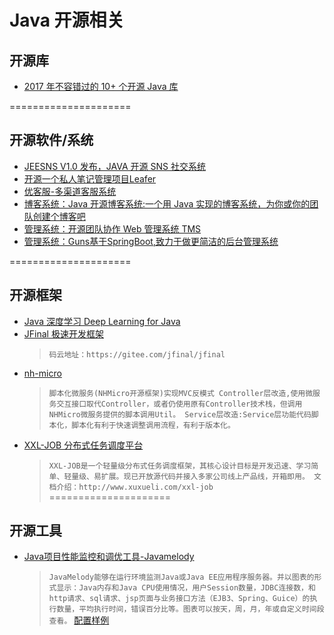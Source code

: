 # Java 开源相关
## 开源库
* [2017 年不容错过的 10+ 个开源 Java 库](https://www.oschina.net/translate/java-libraries-you-cannot-miss-in-2017)

=====================
## 开源软件/系统
* [JEESNS V1.0 发布，JAVA 开源 SNS 社交系统](https://www.oschina.net/news/82865/jeesns-1-0)
* [开源一个私人笔记管理项目Leafer](https://github.com/ziwenxie/leafer)
* [优客服-多渠道客服系统](https://gitee.com/ukewo/ukefu)
* [博客系统：Java 开源博客系统:一个用 Java 实现的博客系统，为你或你的团队创建个博客吧](https://gitee.com/dl88250/solo)
* [管理系统：开源团队协作 Web 管理系统 TMS](http://git.oschina.net/xiweicheng/tms)
* [管理系统：Guns基于SpringBoot,致力于做更简洁的后台管理系统](http://git.oschina.net/naan1993/guns/)

=====================
## 开源框架
* [Java 深度学习 Deep Learning for Java](https://deeplearning4j.org/)
* [JFinal 极速开发框架](http://www.jfinal.com/)
  > `码云地址：https://gitee.com/jfinal/jfinal`
* [nh-micro](https://github.com/jeffreyning/nh-micro)
  >`脚本化微服务(NHMicro开源框架)实现MVC反模式 Controller层改造,使用微服务交互接口取代Controller，或者仍使用原有Controller技术栈，但调用NHMicro微服务提供的脚本调用Util。 Service层改造:Service层功能代码脚本化，脚本化有利于快速调整调用流程，有利于版本化。`
* [XXL-JOB 分布式任务调度平台](https://github.com/xuxueli/xxl-job)
  > `XXL-JOB是一个轻量级分布式任务调度框架，其核心设计目标是开发迅速、学习简单、轻量级、易扩展。现已开放源代码并接入多家公司线上产品线，开箱即用。 文档介绍：http://www.xuxueli.com/xxl-job`
=====================
## 开源工具
* [Java项目性能监控和调优工具-Javamelody](https://github.com/javamelody/javamelody)
  >`JavaMelody能够在运行环境监测Java或Java EE应用程序服务器。并以图表的形式显示：Java内存和Java CPU使用情况，用户Session数量，JDBC连接数，和http请求、sql请求、jsp页面与业务接口方法（EJB3、Spring、Guice）的执行数量，平均执行时间，错误百分比等。图表可以按天，周，月，年或自定义时间段查看。`
  > [配置样例](http://blog.csdn.net/lk_blog/article/details/13760999)
